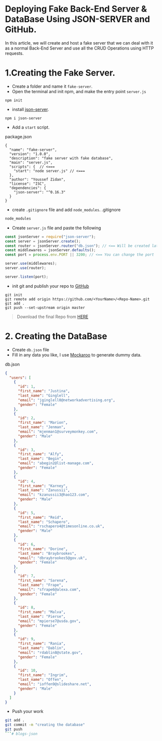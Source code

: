 # Deploying Fake Back-End Server & DataBase Using JSON-SERVER and GitHub.

In this article, we will create and host a fake server that we can deal with it as a normal Back-End Server and use all the CRUD Operations using HTTP requests.

# 1.Creating the Fake Server.

- Create a folder and name it `fake-server`.
- Open the terminal and init npm, and make the entry point `server.js`

```
npm init
```

- install [json-server](https://www.npmjs.com/package/json-server).

```
npm i json-server
```

- Add a `start` script.

package.json

```
{
  "name": "fake-server",
  "version": "1.0.0",
  "description": "fake server with fake database",
  "main": "server.js",
  "scripts": {  // <===
    "start": "node server.js" // <===
  },
  "author": "Youssef Zidan",
  "license": "ISC",
  "dependencies": {
    "json-server": "^0.16.3"
  }
}
```

- create `.gitignore` file and add `node_modules`.
  .gitignore

```bash
node_modules
```

- Create `server.js` file and paste the following

```js
const jsonServer = require("json-server");
const server = jsonServer.create();
const router = jsonServer.router("db.json"); // <== Will be created later
const middlewares = jsonServer.defaults();
const port = process.env.PORT || 3200; // <== You can change the port

server.use(middlewares);
server.use(router);

server.listen(port);
```

- init git and publish your repo to [GitHub](https://github.com/)

```bas
git init
git remote add origin https://github.com/<YourName>/<Repo-Name>.git
git add .
git push --set-upstream origin master
```

> Download the final Repo from [HERE]()

# 2. Creating the DataBase

- Create `db.json` file
- Fill in any data you like, I use [Mockaroo](https://www.mockaroo.com/) to generate dummy data.

db.json

```json
{
  "users": [
    {
      "id": 1,
      "first_name": "Justina",
      "last_name": "Ginglell",
      "email": "jginglell0@networkadvertising.org",
      "gender": "Female"
    },
    {
      "id": 2,
      "first_name": "Marion",
      "last_name": "Jenman",
      "email": "mjenman1@surveymonkey.com",
      "gender": "Male"
    },
    {
      "id": 3,
      "first_name": "Alfy",
      "last_name": "Begin",
      "email": "abegin2@list-manage.com",
      "gender": "Female"
    },
    {
      "id": 4,
      "first_name": "Karney",
      "last_name": "Zanussii",
      "email": "kzanussii3@hao123.com",
      "gender": "Male"
    },
    {
      "id": 5,
      "first_name": "Reid",
      "last_name": "Schapero",
      "email": "rschapero4@timesonline.co.uk",
      "gender": "Male"
    },
    {
      "id": 6,
      "first_name": "Dorine",
      "last_name": "Braybrookes",
      "email": "dbraybrookes5@gov.uk",
      "gender": "Female"
    },
    {
      "id": 7,
      "first_name": "Sarena",
      "last_name": "Frape",
      "email": "sfrape6@alexa.com",
      "gender": "Female"
    },
    {
      "id": 8,
      "first_name": "Malva",
      "last_name": "Pierse",
      "email": "mpierse7@usda.gov",
      "gender": "Female"
    },
    {
      "id": 9,
      "first_name": "Rania",
      "last_name": "Dablin",
      "email": "rdablin8@state.gov",
      "gender": "Female"
    },
    {
      "id": 10,
      "first_name": "Ingrim",
      "last_name": "Offen",
      "email": "ioffen9@slideshare.net",
      "gender": "Male"
    }
  ]
}
```

- Push your work

```bash
git add .
git commit -m "creating the database"
git push
```# blogs-json
